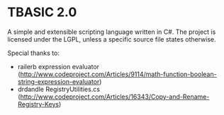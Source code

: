 # TBASIC 2.0
A simple and extensible scripting language written in C#. The project is licensed under the LGPL, unless a specific source file states otherwise.

Special thanks to:
* railerb     expression evaluator (http://www.codeproject.com/Articles/9114/math-function-boolean-string-expression-evaluator)
* drdandle    RegistryUtilities.cs (http://www.codeproject.com/Articles/16343/Copy-and-Rename-Registry-Keys)
